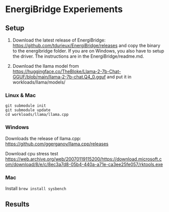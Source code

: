 # EnergiBridge Experiements

## Setup

1. Download the latest release of EnergiBridge: https://github.com/tdurieux/EnergiBridge/releases and copy the binary to the energibridge folder.
If you are on Windows, you also have to setup the driver. The instructions are in the EnergiBridge/readme.md.

2. Download the llama model from https://huggingface.co/TheBloke/Llama-2-7b-Chat-GGUF/blob/main/llama-2-7b-chat.Q4_0.gguf and put it in workloads/llama/models/

### Linux & Mac
```
git submodule init
git submodule update
cd workloads/llama/llama.cpp
```

### Windows
Downloads the release of llama.cpp: 
https://github.com/ggerganov/llama.cpp/releases

Download cpu stress test https://web.archive.org/web/20070119115200/https://download.microsoft.com/download/8/e/c/8ec3a7d8-05b4-440a-a71e-ca3ee25fe057/rktools.exe

### Mac
Install `brew install sysbench`

## Results